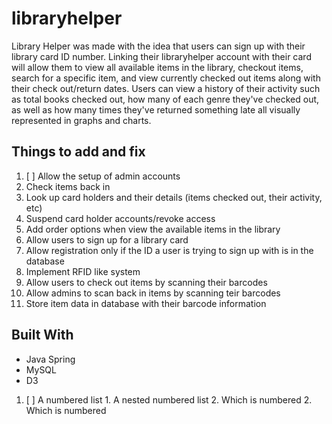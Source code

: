 # libraryhelper

Library Helper was made with the idea that users can sign up with their library card ID number. Linking their libraryhelper account with their card will allow them to view all available items in the library, checkout items, search for a specific item, and view currently checked out items along with their check out/return dates. Users can view a history of their activity such as total books checked out, how many of each genre they've checked out, as well as how many times they've returned something late all visually represented in graphs and charts.

## Things to add and fix

1. [ ] Allow the setup of admin accounts
  1. Check items back in
  2. Look up card holders and their details (items checked out, their activity, etc)
  3. Suspend card holder accounts/revoke access
2. Add order options when view the available items in the library
3. Allow users to sign up for a library card
4. Allow registration only if the ID a user is trying to sign up with is in the database
5. Implement RFID like system
 1. Allow users to check out items by scanning their barcodes
 2. Allow admins to scan back in items by scanning teir barcodes
 3. Store item data in database with their barcode information

## Built With

* Java Spring
* MySQL
* D3

1. [ ] A numbered list
              1. A nested numbered list
              2. Which is numbered
          2. Which is numbered
